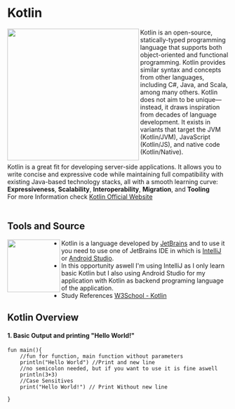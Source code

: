 <h1>Kotlin</h1>

<img align="left" src="https://github.com/moozunch/LearnKotlin/assets/112236945/37990409-bdae-4413-b78f-2c3f67d3ffcb" style="width:300px;height:300px;">
Kotlin is an open-source, statically-typed programming language that supports both object-oriented and functional programming. Kotlin provides similar syntax and concepts from other languages, including C#, Java, and Scala, among many others. Kotlin does not aim to be unique—instead, it draws inspiration from decades of language development. It exists in variants that target the JVM (Kotlin/JVM), JavaScript (Kotlin/JS), and native code (Kotlin/Native).
<br>
<br>
Kotlin is a great fit for developing server-side applications. It allows you to write concise and expressive code while maintaining full compatibility with existing Java-based technology stacks, all with a smooth learning curve:
<b>Expressiveness</b>, <b>Scalability</b>, <b>Interoperability</b>, <b>Migration</b>, and <b>Tooling</b>
<br>
For more Information check <a href="https://kotlinlang.org/">Kotlin Official Website</a>
<br>
<br>

<h2>Tools and Source</h2>

<img align="left" src="https://github.com/moozunch/LearnKotlin/assets/112236945/700f1d31-b0a8-4a0b-8dad-d864cb8d590a" style="width:120px;height:120px;">
<ul>
    <li> Kotlin is a language developed by <a href="https://www.jetbrains.com/">JetBrains</a> and to use it you need to use one of JetBrains IDE in which is <a     href="https://www.jetbrains.com/idea/">IntelliJ</a> or <a href="https://developer.android.com/studio">Android Studio</a>.</li>
    <li> In this opportunity aswell I'm using IntelliJ as I only learn basic Kotlin but I also using Android Studio for my application with Kotlin as backend programing language of the         application.</li>
    <li> Study References <a href="https://www.w3schools.com/kotlin/index.php">W3School - Kotlin</a></li>
</ul>

<h2>Kotlin Overview</h2>

<h4>1. Basic Output and printing "Hello World!"</h4>

```
fun main(){
    //fun for function, main function without parameters
    println("Hello World") //Print and new line
    //no semicolon needed, but if you want to use it is fine aswell
    println(3+3)
    //Case Sensitives
    print("Hello World!") // Print Without new line

}
```


